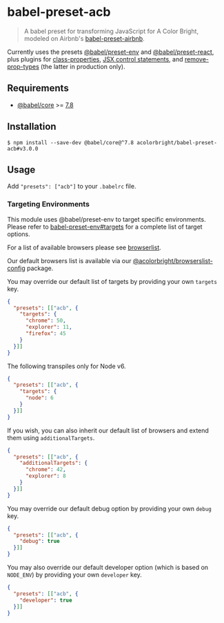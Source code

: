 # babel-preset-acb

> A babel preset for transforming JavaScript for A Color Bright, modeled on Airbnb's [babel-preset-airbnb](https://github.com/airbnb/babel-preset-airbnb).

Currently uses the presets [@babel/preset-env](https://babeljs.io/docs/en/babel-preset-env) and [@babel/preset-react](https://babeljs.io/docs/en/babel-preset-react), plus plugins for [class-properties](https://babeljs.io/docs/en/babel-plugin-proposal-class-properties), [JSX control statements](https://www.npmjs.com/package/babel-plugin-jsx-control-statements), and [remove-prop-types](https://github.com/oliviertassinari/babel-plugin-transform-react-remove-prop-types) (the latter in production only).

## Requirements

* [@babel/core](https://babeljs.io/docs/en/babel-core) >= [7.8](https://babeljs.io/blog/2020/01/11/7.8.0)

## Installation

```shell
$ npm install --save-dev @babel/core@^7.8 acolorbright/babel-preset-acb#v3.0.0
```

## Usage

Add `"presets": ["acb"]` to your `.babelrc` file.

### Targeting Environments

This module uses @babel/preset-env to target specific environments. Please refer to [babel-preset-env#targets](https://babeljs.io/docs/en/babel-preset-env#targets) for a complete list of target options.

For a list of available browsers please see [browserlist](https://github.com/browserslist/browserslist).

Our default browsers list is available via our [@acolorbright/browserslist-config](https://github.com/acolorbright/browserslist-config) package.

You may override our default list of targets by providing your own `targets` key.

```json
{
  "presets": [["acb", {
    "targets": {
      "chrome": 50,
      "explorer": 11,
      "firefox": 45
    }
  }]]
}
```

The following transpiles only for Node v6.

```json
{
  "presets": [["acb", {
    "targets": {
      "node": 6
    }
  }]]
}
```

If you wish, you can also inherit our default list of browsers and extend them using `additionalTargets`.

```json
{
  "presets": [["acb", {
    "additionalTargets": {
      "chrome": 42,
      "explorer": 8
    }
  }]]
}
```

You may override our default debug option by providing your own `debug` key.

```json
{
  "presets": [["acb", {
    "debug": true
  }]]
}
```

You may also override our default developer option (which is based on `NODE_ENV`) by providing your own `developer` key.

```json
{
  "presets": [["acb", {
    "developer": true
  }]]
}
```
